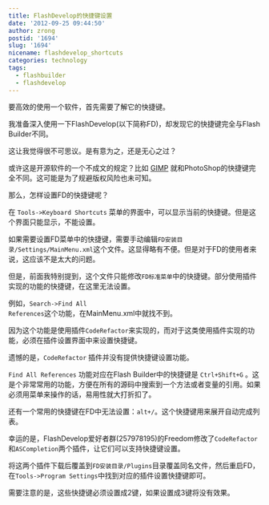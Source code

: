 ```yaml
---
title: FlashDevelop的快捷键设置
date: '2012-09-25 09:44:50'
author: zrong
postid: '1694'
slug: '1694'
nicename: flashdevelop_shortcuts
categories: technology
tags:
  - flashbuilder
  - flashdevelop
---
```


要高效的使用一个软件，首先需要了解它的快捷键。

我准备深入使用一下FlashDevelop(以下简称FD)，却发现它的快捷键完全与Flash Builder不同。

这让我觉得很不可思议。是有意为之，还是无心之过？

或许这是开源软件的一个不成文的规定？比如 <a href="http://www.gimp.org">GIMP</a> 就和PhotoShop的快捷键完全不同。这可能是为了规避版权风险也未可知。

那么，怎样设置FD的快捷键呢？<!--more-->

在 `Tools->Keyboard Shortcuts` 菜单的界面中，可以显示当前的快捷键。但是这个界面只能显示，不能设置。

如果需要设置FD菜单中的快捷键，需要手动编辑<code>FD安装目录/Settings/MainMenu.xml</code>这个文件。这显得略有不便。但是对于FD的使用者来说，这应该不是太大的问题。

但是，前面我特别提到，这个文件只能修改<code>FD标准菜单</code>中的快捷键。部分使用插件实现的功能的快捷键，在这里无法设置。

例如，<code>Search->Find All References</code>这个功能，在MainMenu.xml中就找不到。

因为这个功能是使用插件<code>CodeRefactor</code>来实现的，而对于这类使用插件实现的功能，必须在插件设置界面中来设置快捷键。

遗憾的是，<code>CodeRefactor</code> 插件并没有提供快捷键设置功能。

`Find All References` 功能对应在Flash Builder中的快捷键是 `Ctrl+Shift+G` 。这是个非常常用的功能，方便在所有的源码中搜索到一个方法或者变量的引用。如果必须用菜单来操作的话，易用性就大打折扣了。

还有一个常用的快捷键在FD中无法设置：`alt+/`。这个快捷键用来展开自动完成列表。

幸运的是，FlashDevelop爱好者群(257978195)的Freedom修改了`CodeRefactor`和`ASCompletion`两个插件，让它们可以支持快捷键设置。

将这两个插件下载后覆盖到`FD安装目录/Plugins`目录覆盖同名文件，然后重启FD，在`Tools->Program Settings`中找到对应的插件设置快捷键即可。

需要注意的是，这些快捷键必须设置成2键，如果设置成3键将没有效果。
